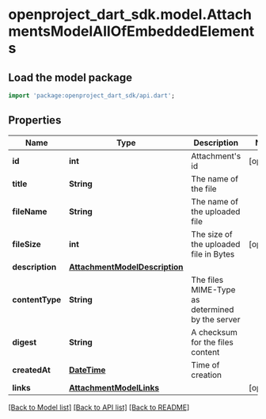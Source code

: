 # openproject_dart_sdk.model.AttachmentsModelAllOfEmbeddedElements

## Load the model package
```dart
import 'package:openproject_dart_sdk/api.dart';
```

## Properties
Name | Type | Description | Notes
------------ | ------------- | ------------- | -------------
**id** | **int** | Attachment's id | [optional] 
**title** | **String** | The name of the file | 
**fileName** | **String** | The name of the uploaded file | 
**fileSize** | **int** | The size of the uploaded file in Bytes | [optional] 
**description** | [**AttachmentModelDescription**](AttachmentModelDescription.md) |  | 
**contentType** | **String** | The files MIME-Type as determined by the server | 
**digest** | **String** | A checksum for the files content | 
**createdAt** | [**DateTime**](DateTime.md) | Time of creation | 
**links** | [**AttachmentModelLinks**](AttachmentModelLinks.md) |  | [optional] 

[[Back to Model list]](../README.md#documentation-for-models) [[Back to API list]](../README.md#documentation-for-api-endpoints) [[Back to README]](../README.md)



